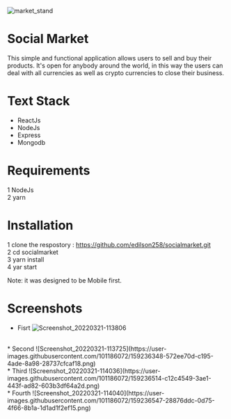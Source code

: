 ![market_stand](https://user-images.githubusercontent.com/101186072/159233663-e6bc2904-ee0c-4b32-832e-220027efae12.png)

# Social Market

This simple and functional application allows users to sell and buy their products. It's open for anybody around the world, in this way the users can deal with all currencies as well as crypto currencies to close their business.

# Text Stack

* ReactJs
* NodeJs
* Express
* Mongodb

# Requirements
1 NodeJs <br/>
2 yarn <br/>

# Installation

1 clone the respostory : https://github.com/edilson258/socialmarket.git <br/>
2 cd socialmarket <br/>
3 yarn install <br/>
4 yar start <br/>

Note: it was designed to be Mobile first. <br/>

# Screenshots
* Fisrt
![Screenshot_20220321-113806](https://user-images.githubusercontent.com/101186072/159236289-236fde30-695d-4095-99fd-4df5805978fd.png)
<br/>
* Second
![Screenshot_20220321-113725](https://user-images.githubusercontent.com/101186072/159236348-572ee70d-c195-4ade-8a98-28737cfcaf18.png)
<br/>
* Third
![Screenshot_20220321-114036](https://user-images.githubusercontent.com/101186072/159236514-c12c4549-3ae1-443f-ad82-603b3df64a2d.png)
<br/>
* Fourth
![Screenshot_20220321-114040](https://user-images.githubusercontent.com/101186072/159236547-28876ddc-0d75-4f66-8b1a-1d1ad1f2ef15.png)



